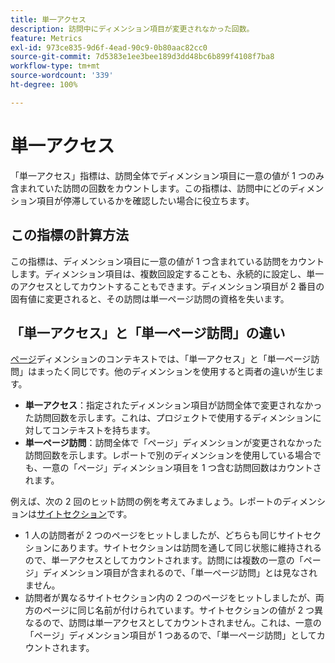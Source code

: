 ```yaml
---
title: 単一アクセス
description: 訪問中にディメンション項目が変更されなかった回数。
feature: Metrics
exl-id: 973ce835-9d6f-4ead-90c9-0b80aac82cc0
source-git-commit: 7d5383e1ee3bee189d3dd48bc6b899f4108f7ba8
workflow-type: tm+mt
source-wordcount: '339'
ht-degree: 100%

---
```


# 単一アクセス

「単一アクセス」指標は、訪問全体でディメンション項目に一意の値が 1 つのみ含まれていた訪問の回数をカウントします。この指標は、訪問中にどのディメンション項目が停滞しているかを確認したい場合に役立ちます。

## この指標の計算方法

この指標は、ディメンション項目に一意の値が 1 つ含まれている訪問をカウントします。ディメンション項目は、複数回設定することも、永続的に設定し、単一のアクセスとしてカウントすることもできます。ディメンション項目が 2 番目の固有値に変更されると、その訪問は単一ページ訪問の資格を失います。

## 「単一アクセス」と「単一ページ訪問」の違い

[ページ](../dimensions/page.md)ディメンションのコンテキストでは、「単一アクセス」と「単一ページ訪問」はまったく同じです。他のディメンションを使用すると両者の違いが生じます。

* **単一アクセス**：指定されたディメンション項目が訪問全体で変更されなかった訪問回数を示します。これは、プロジェクトで使用するディメンションに対してコンテキストを持ちます。
* **単一ページ訪問**：訪問全体で「ページ」ディメンションが変更されなかった訪問回数を示します。レポートで別のディメンションを使用している場合でも、一意の「ページ」ディメンション項目を 1 つ含む訪問回数はカウントされます。

例えば、次の 2 回のヒット訪問の例を考えてみましょう。レポートのディメンションは[サイトセクション](../dimensions/site-section.md)です。

* 1 人の訪問者が 2 つのページをヒットしましたが、どちらも同じサイトセクションにあります。サイトセクションは訪問を通して同じ状態に維持されるので、単一アクセスとしてカウントされます。訪問には複数の一意の「ページ」ディメンション項目が含まれるので、「単一ページ訪問」とは見なされません。
* 訪問者が異なるサイトセクション内の 2 つのページをヒットしましたが、両方のページに同じ名前が付けられています。サイトセクションの値が 2 つ異なるので、訪問は単一アクセスとしてカウントされません。これは、一意の「ページ」ディメンション項目が 1 つあるので、「単一ページ訪問」としてカウントされます。
